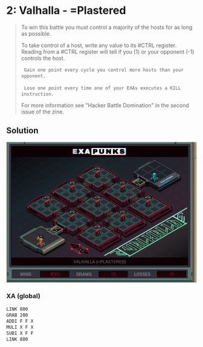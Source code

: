 # 2: Valhalla - =Plastered

> To win this battle you must control a majority of the hosts for as long as possible. 
> 
> To take control of a host, write any value to its #CTRL register. Reading from a #CTRL register will tell if you (1) or your opponent (-1) controls the host.
> 
>      Gain one point every cycle you control more hosts than your opponent.
> 
>      Lose one point every time one of your EXAs executes a KILL instruction.
> 
> For more information see "Hacker Battle Domination" in the second issue of the zine.

## Solution

<div align="center"><img src="EXAPUNKS - Valhalla (2022-12-05-19-33-03).gif" /></div>

### XA (global)
```exa
LINK 800
GRAB 200
ADDI F F X
MULI X F X
SUBI X F F
LINK 800

```

